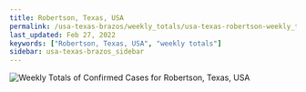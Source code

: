 ```yaml
---
title: Robertson, Texas, USA
permalink: /usa-texas-brazos/weekly_totals/usa-texas-robertson-weekly_totals.html
last_updated: Feb 27, 2022
keywords: ["Robertson, Texas, USA", "weekly totals"]
sidebar: usa-texas-brazos_sidebar
---
```


![Weekly Totals of Confirmed Cases for Robertson, Texas, USA](/covid_tracker/images/graphs/usa-texas-robertson-weekly_totals_graph.png)
